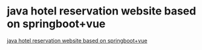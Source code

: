 # java hotel reservation website based on springboot+vue
[java hotel reservation website based on springboot+vue](https://aiwithcloud.com/2022/09/15/java_hotel_reservation_website_based_on_springbootvue/)